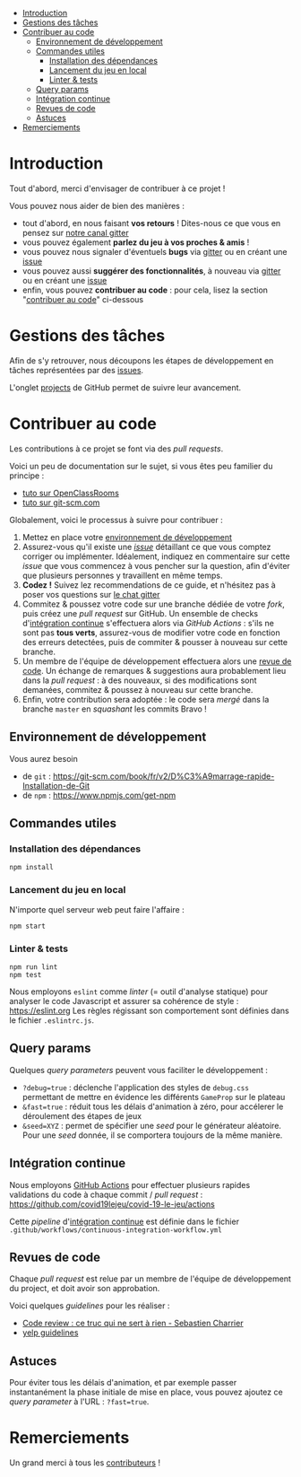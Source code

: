 <!-- To update this ToC: npm run update-toc -->

<!-- toc -->

- [Introduction](#introduction)
- [Gestions des tâches](#gestions-des-taches)
- [Contribuer au code](#contribuer-au-code)
    * [Environnement de développement](#environnement-de-developpement)
    * [Commandes utiles](#commandes-utiles)
        + [Installation des dépendances](#installation-des-dependances)
        + [Lancement du jeu en local](#lancement-du-jeu-en-local)
        + [Linter & tests](#linter--tests)
    * [Query params](#query-params)
    * [Intégration continue](#integration-continue)
    * [Revues de code](#revues-de-code)
    * [Astuces](#astuces)
- [Remerciements](#remerciements)

<!-- tocstop -->

# Introduction

Tout d'abord, merci d'envisager de contribuer à ce projet !

Vous pouvez nous aider de bien des manières :
- tout d'abord, en nous faisant **vos retours** ! Dites-nous ce que vous en pensez sur [notre canal gitter](https://gitter.im/covid-19-le-jeu/community)
- vous pouvez également **parlez du jeu à vos proches & amis** !
- vous pouvez nous signaler d'éventuels **bugs** via [gitter](https://gitter.im/covid-19-le-jeu/community) ou en créant une [issue](https://github.com/covid19lejeu/covid-19-le-jeu/issues)
- vous pouvez aussi **suggérer des fonctionnalités**, à nouveau via [gitter](https://gitter.im/covid-19-le-jeu/community) ou en créant une [issue](https://github.com/covid19lejeu/covid-19-le-jeu/issues)
- enfin, vous pouvez **contribuer au code** : pour cela, lisez la section "[contribuer au code](#contribuer-au-code)" ci-dessous


# Gestions des tâches

Afin de s'y retrouver, nous découpons les étapes de développement en tâches représentées par des [issues](https://github.com/covid19lejeu/covid-19-le-jeu/issues).

L'onglet [projects](https://github.com/covid19lejeu/covid-19-le-jeu/projects/2) de GitHub permet de suivre leur avancement.


# Contribuer au code

Les contributions à ce projet se font via des _pull requests_.

Voici un peu de documentation sur le sujet, si vous êtes peu familier du principe :
- [tuto sur OpenClassRooms](https://openclassrooms.com/fr/courses/2342361-gerez-votre-code-avec-git-et-github/2433731-contribuez-a-des-projets-open-source)
- [tuto sur git-scm.com](https://git-scm.com/book/fr/v2/GitHub-Contribution-%C3%A0-un-projet)

Globalement, voici le processus à suivre pour contribuer :
1. Mettez en place votre [environnement de développement](#environnement-de-developpement)
2. Assurez-vous qu'il existe une [_issue_](https://github.com/covid19lejeu/covid-19-le-jeu/issues) détaillant ce que vous comptez corriger ou implémenter.
Idéalement, indiquez en commentaire sur cette _issue_ que vous commencez à vous pencher sur la question, afin d'éviter que plusieurs personnes y travaillent en même temps.
3. **Codez !**
Suivez lez recommendations de ce guide, et n'hésitez pas à poser vos questions sur [le chat gitter](https://gitter.im/covid-19-le-jeu/community)
4. Commitez & poussez votre code sur une branche dédiée de votre _fork_, puis créez une _pull request_ sur GitHub.
Un ensemble de checks d'[intégration continue](#integration-continue) s'effectuera alors via _GitHub Actions_ :
s'ils ne sont pas **tous verts**, assurez-vous de modifier votre code en fonction des erreurs detectées,
puis de commiter & pousser à nouveau sur cette branche.
5. Un membre de l'équipe de développement effectuera alors une [revue de code](#revues-de-code).
Un échange de remarques & suggestions aura probablement lieu dans la _pull request_ :
à des nouveaux, si des modifications sont demanées, commitez & poussez à nouveau sur cette branche.
6. Enfin, votre contribution sera adoptée : le code sera _mergé_ dans la branche `master` en _squashant_ les commits
Bravo !

## Environnement de développement

Vous aurez besoin
- de `git` : https://git-scm.com/book/fr/v2/D%C3%A9marrage-rapide-Installation-de-Git
- de `npm` : https://www.npmjs.com/get-npm


## Commandes utiles
### Installation des dépendances

    npm install

### Lancement du jeu en local
N'importe quel serveur web peut faire l'affaire :

    npm start

### Linter & tests

    npm run lint
    npm test

Nous employons `eslint` comme _linter_ (= outil d'analyse statique) pour analyser le code Javascript et assurer sa cohérence de style : https://eslint.org
Les règles régissant son comportement sont définies dans le fichier `.eslintrc.js`.


## Query params
Quelques _query parameters_ peuvent vous faciliter le développement :
- `?debug=true` : déclenche l'application des styles de `debug.css` permettant de mettre en évidence les différents `GameProp` sur le plateau
- `&fast=true` : réduit tous les délais d'animation à zéro, pour accélerer le déroulement des étapes de jeux
- `&seed=XYZ` : permet de spécifier une _seed_ pour le générateur aléatoire. Pour une _seed_ donnée, il se comportera toujours de la même manière.


## Intégration continue

Nous employons [GitHub Actions](https://help.github.com/en/actions) pour effectuer plusieurs rapides validations du code à chaque commit / _pull request_ :
https://github.com/covid19lejeu/covid-19-le-jeu/actions

Cette _pipeline_ d'[intégration continue](https://fr.wikipedia.org/wiki/Int%C3%A9gration_continue) est définie dans le fichier `.github/workflows/continuous-integration-workflow.yml`

## Revues de code

Chaque _pull request_ est relue par un membre de l'équipe de développement du project,  et doit avoir son approbation.

Voici quelques _guidelines_ pour les réaliser :
- [Code review : ce truc qui ne sert à rien - Sebastien Charrier](https://www.youtube.com/watch?v=6aQK6GoTbxM)
- [yelp guidelines](https://engineeringblog.yelp.com/2017/11/code-review-guidelines.html)

## Astuces
Pour éviter tous les délais d'animation, et par exemple passer instantanément la phase initiale de mise en place,
vous pouvez ajoutez ce _query parameter_ à l'URL : `?fast=true`.


# Remerciements

Un grand merci à tous les [contributeurs](CONTRIBUTORS.md) !
